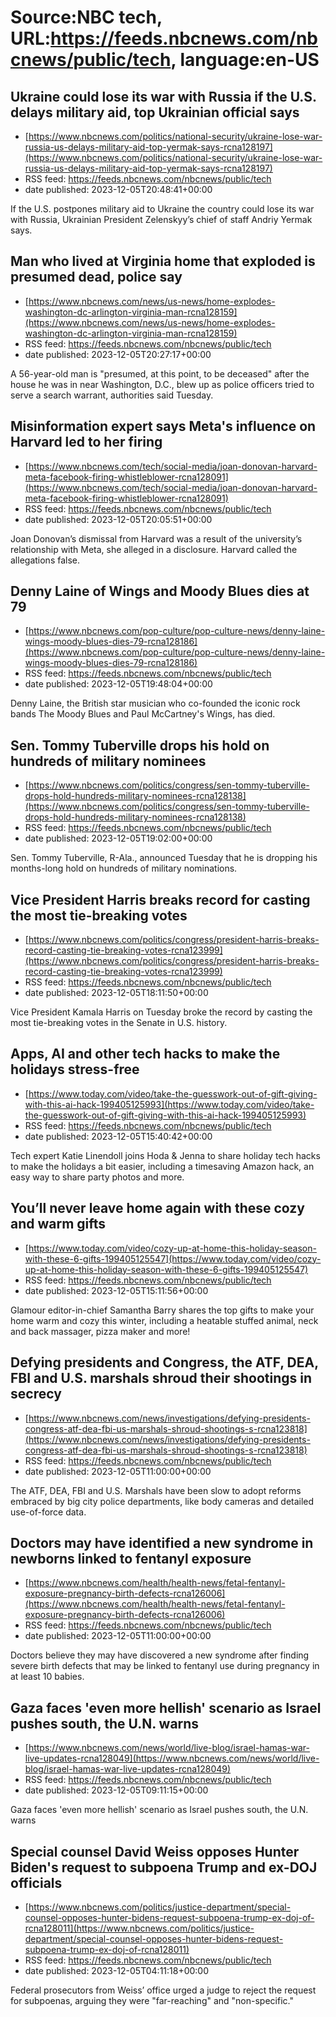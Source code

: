 # Source:NBC tech, URL:https://feeds.nbcnews.com/nbcnews/public/tech, language:en-US

## Ukraine could lose its war with Russia if the U.S. delays military aid, top Ukrainian official says
 - [https://www.nbcnews.com/politics/national-security/ukraine-lose-war-russia-us-delays-military-aid-top-yermak-says-rcna128197](https://www.nbcnews.com/politics/national-security/ukraine-lose-war-russia-us-delays-military-aid-top-yermak-says-rcna128197)
 - RSS feed: https://feeds.nbcnews.com/nbcnews/public/tech
 - date published: 2023-12-05T20:48:41+00:00

If the U.S. postpones military aid to Ukraine the country could lose its war with Russia, Ukrainian President Zelenskyy’s chief of staff Andriy Yermak says.

## Man who lived at Virginia home that exploded is presumed dead, police say
 - [https://www.nbcnews.com/news/us-news/home-explodes-washington-dc-arlington-virginia-man-rcna128159](https://www.nbcnews.com/news/us-news/home-explodes-washington-dc-arlington-virginia-man-rcna128159)
 - RSS feed: https://feeds.nbcnews.com/nbcnews/public/tech
 - date published: 2023-12-05T20:27:17+00:00

A 56-year-old man is "presumed, at this point, to be deceased" after the house he was in near Washington, D.C., blew up as police officers tried to serve a search warrant, authorities said Tuesday.

## Misinformation expert says Meta's influence on Harvard led to her firing
 - [https://www.nbcnews.com/tech/social-media/joan-donovan-harvard-meta-facebook-firing-whistleblower-rcna128091](https://www.nbcnews.com/tech/social-media/joan-donovan-harvard-meta-facebook-firing-whistleblower-rcna128091)
 - RSS feed: https://feeds.nbcnews.com/nbcnews/public/tech
 - date published: 2023-12-05T20:05:51+00:00

Joan Donovan’s dismissal from Harvard was a result of the university’s relationship with Meta, she alleged in a disclosure. Harvard called the allegations false.

## Denny Laine of Wings and Moody Blues dies at 79
 - [https://www.nbcnews.com/pop-culture/pop-culture-news/denny-laine-wings-moody-blues-dies-79-rcna128186](https://www.nbcnews.com/pop-culture/pop-culture-news/denny-laine-wings-moody-blues-dies-79-rcna128186)
 - RSS feed: https://feeds.nbcnews.com/nbcnews/public/tech
 - date published: 2023-12-05T19:48:04+00:00

Denny Laine, the British star musician who co-founded the iconic rock bands The Moody Blues and Paul McCartney's Wings, has died.

## Sen. Tommy Tuberville drops his hold on hundreds of military nominees
 - [https://www.nbcnews.com/politics/congress/sen-tommy-tuberville-drops-hold-hundreds-military-nominees-rcna128138](https://www.nbcnews.com/politics/congress/sen-tommy-tuberville-drops-hold-hundreds-military-nominees-rcna128138)
 - RSS feed: https://feeds.nbcnews.com/nbcnews/public/tech
 - date published: 2023-12-05T19:02:00+00:00

Sen. Tommy Tuberville, R-Ala., announced Tuesday that he is dropping his months-long hold on hundreds of military nominations.

## Vice President Harris breaks record for casting the most tie-breaking votes
 - [https://www.nbcnews.com/politics/congress/president-harris-breaks-record-casting-tie-breaking-votes-rcna123999](https://www.nbcnews.com/politics/congress/president-harris-breaks-record-casting-tie-breaking-votes-rcna123999)
 - RSS feed: https://feeds.nbcnews.com/nbcnews/public/tech
 - date published: 2023-12-05T18:11:50+00:00

Vice President Kamala Harris on Tuesday broke the record by casting the most tie-breaking votes in the Senate in U.S. history.

## Apps, AI and other tech hacks to make the holidays stress-free
 - [https://www.today.com/video/take-the-guesswork-out-of-gift-giving-with-this-ai-hack-199405125993](https://www.today.com/video/take-the-guesswork-out-of-gift-giving-with-this-ai-hack-199405125993)
 - RSS feed: https://feeds.nbcnews.com/nbcnews/public/tech
 - date published: 2023-12-05T15:40:42+00:00

Tech expert Katie Linendoll joins Hoda & Jenna to share holiday tech hacks to make the holidays a bit easier, including a timesaving Amazon hack, an easy way to share party photos and more.

## You’ll never leave home again with these cozy and warm gifts
 - [https://www.today.com/video/cozy-up-at-home-this-holiday-season-with-these-6-gifts-199405125547](https://www.today.com/video/cozy-up-at-home-this-holiday-season-with-these-6-gifts-199405125547)
 - RSS feed: https://feeds.nbcnews.com/nbcnews/public/tech
 - date published: 2023-12-05T15:11:56+00:00

Glamour editor-in-chief Samantha Barry shares the top gifts to make your home warm and cozy this winter, including a heatable stuffed animal, neck and back massager, pizza maker and more!

## Defying presidents and Congress, the ATF, DEA, FBI and U.S. marshals shroud their shootings in secrecy
 - [https://www.nbcnews.com/news/investigations/defying-presidents-congress-atf-dea-fbi-us-marshals-shroud-shootings-s-rcna123818](https://www.nbcnews.com/news/investigations/defying-presidents-congress-atf-dea-fbi-us-marshals-shroud-shootings-s-rcna123818)
 - RSS feed: https://feeds.nbcnews.com/nbcnews/public/tech
 - date published: 2023-12-05T11:00:00+00:00

The ATF, DEA, FBI and U.S. Marshals have been slow to adopt reforms embraced by big city police departments, like body cameras and detailed use-of-force data.

## Doctors may have identified a new syndrome in newborns linked to fentanyl exposure
 - [https://www.nbcnews.com/health/health-news/fetal-fentanyl-exposure-pregnancy-birth-defects-rcna126006](https://www.nbcnews.com/health/health-news/fetal-fentanyl-exposure-pregnancy-birth-defects-rcna126006)
 - RSS feed: https://feeds.nbcnews.com/nbcnews/public/tech
 - date published: 2023-12-05T11:00:00+00:00

Doctors believe they may have discovered a new syndrome after finding severe birth defects that may be linked to fentanyl use during pregnancy in at least 10 babies.

## Gaza faces 'even more hellish' scenario as Israel pushes south, the U.N. warns
 - [https://www.nbcnews.com/news/world/live-blog/israel-hamas-war-live-updates-rcna128049](https://www.nbcnews.com/news/world/live-blog/israel-hamas-war-live-updates-rcna128049)
 - RSS feed: https://feeds.nbcnews.com/nbcnews/public/tech
 - date published: 2023-12-05T09:11:15+00:00

Gaza faces 'even more hellish' scenario as Israel pushes south, the U.N. warns

## Special counsel David Weiss opposes Hunter Biden's request to subpoena Trump and ex-DOJ officials
 - [https://www.nbcnews.com/politics/justice-department/special-counsel-opposes-hunter-bidens-request-subpoena-trump-ex-doj-of-rcna128011](https://www.nbcnews.com/politics/justice-department/special-counsel-opposes-hunter-bidens-request-subpoena-trump-ex-doj-of-rcna128011)
 - RSS feed: https://feeds.nbcnews.com/nbcnews/public/tech
 - date published: 2023-12-05T04:11:18+00:00

Federal prosecutors from Weiss’ office urged a judge to reject the request for subpoenas, arguing they were "far-reaching" and "non-specific."

